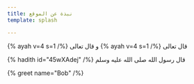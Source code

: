 ```yaml
---
title: نبذة عن الموقع
template: splash

---
```



 {% ayah v=4 s=1 /%} و قال تعالى {% ayah v=4 s=1 /%} قال تعالى 

{% hadith  id="45wXAdej" /%} قال رسول الله صلى الله عليه وسلم 



{% greet name="Bob" /%}
<!--stackedit_data:
eyJoaXN0b3J5IjpbMzkyMjg1ODY1LDMwMzc0MTQxNF19
-->